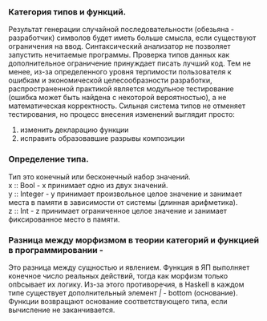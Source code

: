### Категория типов и функций.

Результат генерации случайной последовательности (обезьяна - разработчик) символов будет иметь больше смысла, если существуют ограничения на ввод. Синтаксический анализатор не позволяет запустить нечитаемые программы.
Проверка типов данных как дополнительное ограничение принуждает писать лучший код. Тем не менее, из-за определенного уровня терпимости пользователя к ошибкам и экономической целесообразности разработки,
распространенной практикой является модульное тестирование (ошибка может быть найдена с некоторой вероятностью), а не математическая корректность. Сильная система типов не отменяет тестирования, но процесс внесения изменений выглядит просто:   
1. изменить декларацию функции
2. исправить образовавшие разрывы композиции

### Определение типа.

Тип это конечный или бесконечный набор значений.  
x :: Bool - х принимает одно из двух значений.  
y :: Integer - y принимает произвольное целое значение и занимает места в памяти в зависимости от системы (длинная арифметика).  
z :: Int - z принимает ограниченное целое значение и занимает фиксированное место в памяти.  


### Разница между морфизмом в теории категорий и функцией в программировании - 

Это разница между сущностью и явлением. Функция в ЯП выполняет конечное число реальных действий, тогда как морфизм только опbсывает их логику. Из-за этого противоречия, в Haskell в каждом типе
существует дополнительный элемент _|_ - bottom (основание). Функции возвращают основание соответствующего типа, если вычисление не заканчивается. 
